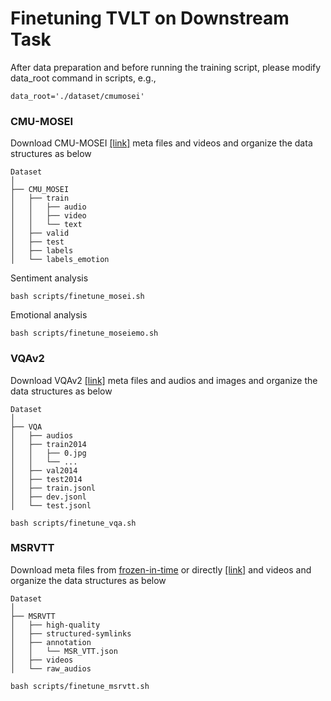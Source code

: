 # Finetuning TVLT on Downstream Task
After data preparation and before running the training script, please modify data_root command in scripts, e.g.,
```
data_root='./dataset/cmumosei'
```

### CMU-MOSEI

Download CMU-MOSEI [[link]](http://multicomp.cs.cmu.edu/resources/cmu-mosei-dataset/) meta files and videos and organize the data structures as below

```
Dataset
│
├── CMU_MOSEI            
│   ├── train
│   │   ├── audio
│   │   ├── video
│   │   └── text
│   ├── valid
│   ├── test
│   ├── labels
│   └── labels_emotion
```

Sentiment analysis
```
bash scripts/finetune_mosei.sh
```

Emotional analysis
```
bash scripts/finetune_moseiemo.sh
```

### VQAv2

Download VQAv2 [[link]](https://visualqa.org/) meta files and audios and images and organize the data structures as below

```
Dataset
│
├── VQA      
│   ├── audios
│   ├── train2014
│   │   ├── 0.jpg
│   │   └── ...
│   ├── val2014
│   ├── test2014
│   ├── train.jsonl
│   ├── dev.jsonl
│   └── test.jsonl
```

```
bash scripts/finetune_vqa.sh
```

### MSRVTT

Download meta files from [frozen-in-time](https://github.com/m-bain/frozen-in-time) or directly [[link]](https://www.robots.ox.ac.uk/~maxbain/frozen-in-time/data/MSRVTT.zip) and videos and organize the data structures as below

```
Dataset
│
├── MSRVTT   
│   ├── high-quality
│   ├── structured-symlinks
│   ├── annotation
│   │   └── MSR_VTT.json
│   ├── videos
│   └── raw_audios
```

```
bash scripts/finetune_msrvtt.sh
```
